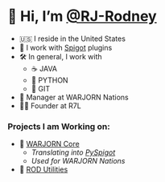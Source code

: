 # 👋 Hi, I’m [@RJ-Rodney](https://github.com/RJ-Rodney)
- 🇺🇸 I reside in the United States
- 🚰 I work with [Spigot](https://spigotmc.org) plugins
- 🛠 In general, I work with
  - ☕ JAVA
  - 🐍 PYTHON
  - 📌 GIT
- 👑 Manager at WARJORN Nations
- 🧑‍💼 Founder at R7L
### Projects I am Working on:
- 🤖 [WARJORN Core](https://github.com/RJ-Rodney/wjcore)
  - *Translating into [PySpigot](https://github.com/magicmq/pyspigot/)*
  - *Used for WARJORN Nations*
- 🚀 [ROD Utilities](https://github.com/RJ-Rodney/rod-utilities)
